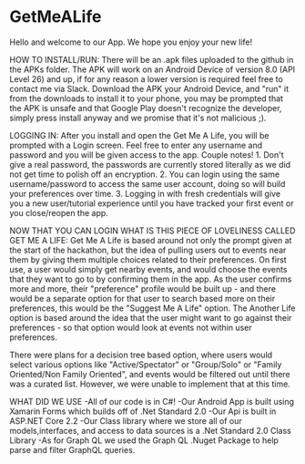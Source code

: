 # GetMeALife

Hello and welcome to our App. We hope you enjoy your new life!

HOW TO INSTALL/RUN:
There will be an .apk files uploaded to the github in the APKs folder. The APK will work on an Android Device of version 8.0 (API Level 26) and up, if for any reason a lower version is required feel free to contact me via Slack. Download the APK your Android Device, and "run" it from the downloads to install it to your phone, you may be prompted that the APK is unsafe and that Google Play doesn't recognize the developer, simply press install anyway and we promise that it's not malicious ;).

LOGGING IN:
After you install and open the Get Me A Life, you will be prompted with a Login screen. Feel free to enter any username and password and you will be given access to the app. Couple notes! 1. Don't give a real password, the passwords are currently stored literally as we did not get time to polish off an encryption. 2. You can login using the same username/password to access the same user account, doing so will build your preferences over time. 3. Logging in with fresh credentials will give you a new user/tutorial experience until you have tracked your first event or you close/reopen the app.

NOW THAT YOU CAN LOGIN WHAT IS THIS PIECE OF LOVELINESS CALLED GET ME A LIFE:
Get Me A Life is based around not only the prompt given at the start of the hackathon, but the idea of pulling users out to events near them by giving them multiple
choices related to their preferences. On first use, a user would simply get nearby events, and would choose the events that they want to go to by confirming them in the app.
As the user confirms more and more, their "preference" profile would be built up - and there would be a separate option for that user to search based more on their preferences,
this would be the "Suggest Me A Life" option. The Another Life option is based around the idea that the user might want to go against their preferences - so that option would look at events
not within user preferences.

There were plans for a decision tree based option, where users would select various options like "Active/Spectator" or "Group/Solo" or "Family Oriented/Non Family Oriented",
and events would be filtered out until there was a curated list. However, we were unable to implement that at this time.

WHAT DID WE USE
-All of our code is in C#! 
-Our Android App is built using Xamarin Forms which builds off of .Net Standard 2.0
-Our Api is built in ASP.NET Core 2.2
-Our Class library where we store all of our models,interfaces, and access to data sources is a .Net Standard 2.0 Class Library
-As for Graph QL we used the Graph QL .Nuget Package to help parse and filter GraphQL queries. 
